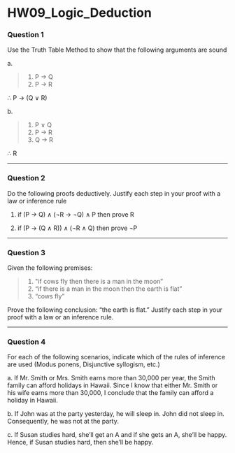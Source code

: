 # HW09_Logic_Deduction

### Question 1

Use the Truth Table Method to show that the following arguments are sound

a.

> 1.  P → Q
> 2.  P → R

∴ P → (Q ∨ R)

b.

> 1.  P ∨ Q
> 2.  P → R
> 3.  Q → R

∴ R

---

### Question 2

Do the following proofs deductively. Justify each step in your proof with a law or inference rule

1. if (P → Q) ∧ (¬R → ¬Q) ∧ P then prove R

2. if (P → (Q ∧ R)) ∧ (¬R ∧ Q) then prove ¬P

---

### Question 3

Given the following premises:

> 1.  "if cows fly then there is a man in the moon”
> 2.  “if there is a man in the moon then the earth is flat”
> 3.  “cows fly”

Prove the following conclusion: “the earth is flat.” Justify each step in your proof with a law or an inference rule.

---

### Question 4

For each of the following scenarios, indicate which of the rules of inference are used (Modus ponens, Disjunctive syllogism, etc.)

a. If Mr. Smith or Mrs. Smith earns more than 30,000 per year, the Smith family can afford holidays in Hawaii. Since I know that either Mr. Smith or his wife earns more than 30,000, I conclude that the family can afford a holiday in Hawaii.

b. If John was at the party yesterday, he will sleep in. John did not sleep in. Consequently, he was not at the party.

c. If Susan studies hard, she’ll get an A and if she gets an A, she’ll be happy. Hence, if Susan studies hard, then she’ll be happy.
